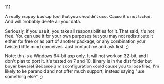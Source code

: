 111

A really crappy backup tool that you shouldn't use. Cause it's not tested. And will probably delete all your data.

Seriously, if you use it, you take all responsibilities for it. That said, it's not free. You can use it for your own purposes but
you may not redistribute it either for free or as part of another package, or any combination your twisted little mind conceives.
Just contact me and ask first. ;)

Note: this is a Windows 64-bit app only. It will not work on 32-bit, and I don't plan to port it. It's tested on 7 and 10. Binary is in the dist folder but buyer beware! Because a misconfiguration could cause you to lose files, I'm likely to be paranoid and not offer much support, instead saying "use something else". ;)
